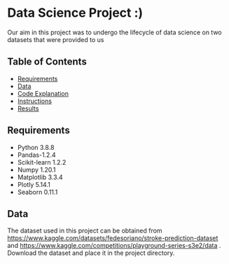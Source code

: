 # Data Science Project :)

Our aim in this project was to undergo the lifecycle of data science on two datasets that were provided to us

## Table of Contents
- [Requirements](#requirements)
- [Data](#data)
- [Code Explanation](#code-explanation)
- [Instructions](#instructions)
- [Results](#results)

## Requirements

- Python 3.8.8
- Pandas-1.2.4
- Scikit-learn 1.2.2
- Numpy 1.20.1
- Matplotlib 3.3.4
- Plotly 5.14.1
- Seaborn 0.11.1

## Data

The dataset used in this project can be obtained from https://www.kaggle.com/datasets/fedesoriano/stroke-prediction-dataset and https://www.kaggle.com/competitions/playground-series-s3e2/data . Download the dataset and place it in the project directory.

##
